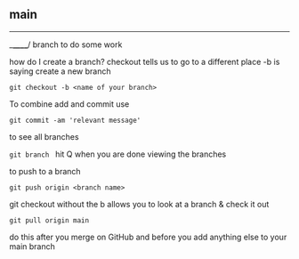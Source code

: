 ## main

---

\_**\_\_\_\_**/
branch to do some work

how do I create a branch?
checkout tells us to go to a different place
-b is saying create a new branch

`git checkout -b <name of your branch>`

To combine add and commit use

`git commit -am 'relevant message'`

to see all branches

`git branch `
hit Q when you are done viewing the branches

to push to a branch

`git push origin <branch name>`

git checkout <branch name> without the b allows you to look at a branch & check it out

`git pull origin main`

do this after you merge on GitHub and before you add anything else to your main branch
